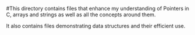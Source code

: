#This directory contains files that enhance my
understanding of Pointers in C, arrays and strings
as well as all the concepts around them.

It also contains files demonstrating data structures
and their efficient use.
